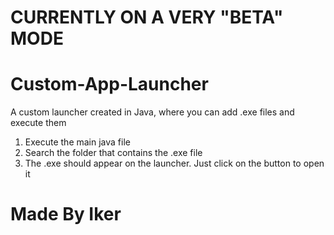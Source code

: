 # CURRENTLY ON A VERY "BETA" MODE 
# Custom-App-Launcher

A custom launcher created in Java, where you can add .exe files and execute them

1. Execute the main java file
2. Search the folder that contains the .exe file
3. The .exe should appear on the launcher. Just click on the button to open it 

# Made By Iker
